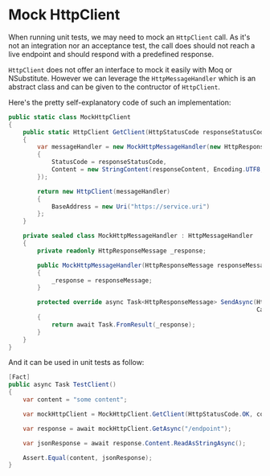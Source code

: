# Mock HttpClient

When running unit tests, we may need to mock an `HttpClient` call. As it's not an integration nor an acceptance test, the call does should not reach a live endpoint and should respond with a predefined response.

`HttpClient` does not offer an interface to mock it easily with Moq or NSubstitute.
However we can leverage the `HttpMessageHandler` which is an abstract class and can be given to the contructor of `HttpClient`.

Here's the pretty self-explanatory code of such an implementation:

```csharp
public static class MockHttpClient
{
    public static HttpClient GetClient(HttpStatusCode responseStatusCode, string responseContent = "")
    {
        var messageHandler = new MockHttpMessageHandler(new HttpResponseMessage
        {
            StatusCode = responseStatusCode,
            Content = new StringContent(responseContent, Encoding.UTF8, "application/json")
        });

        return new HttpClient(messageHandler)
        {
            BaseAddress = new Uri("https://service.uri")
        };
    }

    private sealed class MockHttpMessageHandler : HttpMessageHandler
    {
        private readonly HttpResponseMessage _response;

        public MockHttpMessageHandler(HttpResponseMessage responseMessage)
        {
            _response = responseMessage;
        }

        protected override async Task<HttpResponseMessage> SendAsync(HttpRequestMessage request,
                                                                     CancellationToken cancellationToken)
        {
            return await Task.FromResult(_response);
        }
    }
}
```

And it can be used in unit tests as follow:

```csharp
[Fact]
public async Task TestClient()
{
    var content = "some content";

    var mockHttpClient = MockHttpClient.GetClient(HttpStatusCode.OK, content); // an object can be also be serialized here

    var response = await mockHttpClient.GetAsync("/endpoint");

    var jsonResponse = await response.Content.ReadAsStringAsync();

    Assert.Equal(content, jsonResponse);
}
```
